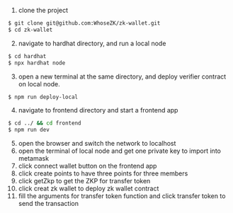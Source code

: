1. clone the project
```sh
$ git clone git@github.com:WhoseZK/zk-wallet.git
$ cd zk-wallet
```
2. navigate to hardhat directory, and run a local node
```sh
$ cd hardhat
$ npx hardhat node
```
3. open a new terminal at the same directory, and deploy verifier contract on local node.
```sh
$ npm run deploy-local
```
4. navigate to frontend directory and start a frontend app
```sh
$ cd ../ && cd frontend
$ npm run dev
```
5. open the browser and switch the network to localhost
6. open the terminal of local node and get one private key to import into metamask
7. click connect wallet button on the frontend app
8. click create points to have three points for three members
9. click getZkp to get the ZKP for transfer token
10. click creat zk wallet to deploy zk wallet contract
11. fill the arguments for transfer token function and click transfer token to send the transaction